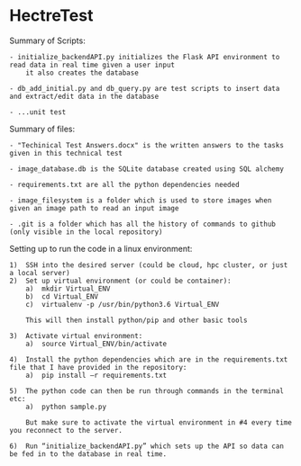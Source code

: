 # HectreTest

Summary of Scripts:

	- initialize_backendAPI.py initializes the Flask API environment to read data in real time given a user input
		it also creates the database
		
	- db_add_initial.py and db_query.py are test scripts to insert data and extract/edit data in the database

	- ...unit test
	
Summary of files:
	
	- "Techinical Test Answers.docx" is the written answers to the tasks given in this technical test
	
	- image_database.db is the SQLite database created using SQL alchemy

	- requirements.txt are all the python dependencies needed
	
	- image_filesystem is a folder which is used to store images when given an image path to read an input image
	
	- .git is a folder which has all the history of commands to github (only visible in the local repository)

	
Setting up to run the code in a linux environment:

	1)	SSH into the desired server (could be cloud, hpc cluster, or just a local server)
	2)	Set up virtual environment (or could be container):
		a)	mkdir Virtual_ENV
		b)	cd Virtual_ENV
		c)	virtualenv -p /usr/bin/python3.6 Virtual_ENV

		This will then install python/pip and other basic tools

	3)	Activate virtual environment:
		a)	source Virtual_ENV/bin/activate

	4)	Install the python dependencies which are in the requirements.txt file that I have provided in the repository:
		a)	pip install –r requirements.txt

	5)	The python code can then be run through commands in the terminal etc:
		a)	python sample.py

		But make sure to activate the virtual environment in #4 every time you reconnect to the server.
	
	6)	Run “initialize_backendAPI.py” which sets up the API so data can be fed in to the database in real time.